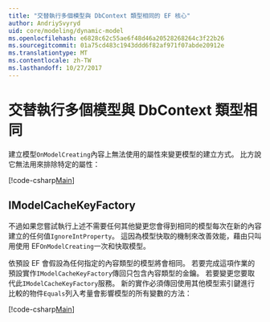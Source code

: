 ```yaml
---
title: "交替執行多個模型與 DbContext 類型相同的 EF 核心"
author: AndriySvyryd
uid: core/modeling/dynamic-model
ms.openlocfilehash: e6828c62c55ae6f48d46a20528268264c3f22b26
ms.sourcegitcommit: 01a75cd483c1943ddd6f82af971f07abde20912e
ms.translationtype: MT
ms.contentlocale: zh-TW
ms.lasthandoff: 10/27/2017
---
```

# <a name="alternating-between-multiple-models-with-the-same-dbcontext-type"></a>交替執行多個模型與 DbContext 類型相同

建立模型`OnModelCreating`內容上無法使用的屬性來變更模型的建立方式。 比方說它無法用來排除特定的屬性：

[!code-csharp[Main](../../../samples/core/DynamicModel/DynamicContext.cs?name=Class)]

## <a name="imodelcachekeyfactory"></a>IModelCacheKeyFactory
不過如果您嘗試執行上述不需要任何其他變更您會得到相同的模型每次在新的內容建立的任何值`IgnoreIntProperty`。 這因為模型快取的機制來改善效能，藉由只叫用使用 EF`OnModelCreating`一次和快取模型。

依預設 EF 會假設為任何指定的內容類型的模型將會相同。 若要完成這項作業的預設實作`IModelCacheKeyFactory`傳回只包含內容類型的金鑰。 若要變更您要取代此`IModelCacheKeyFactory`服務。 新的實作必須傳回使用其他模型索引鍵進行比較的物件`Equals`列入考量會影響模型的所有變數的方法：

[!code-csharp[Main](../../../samples/core/DynamicModel/DynamicModelCacheKeyFactory.cs?name=Class)]

